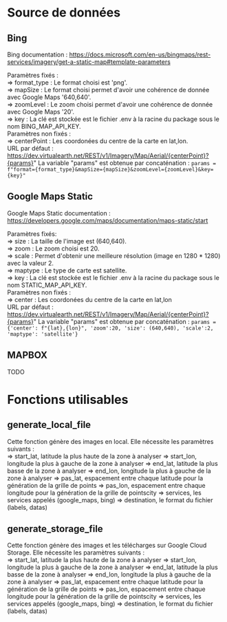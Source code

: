 # Source de données
	
## Bing

Bing documentation : https://docs.microsoft.com/en-us/bingmaps/rest-services/imagery/get-a-static-map#template-parameters

Paramètres fixés : \
	=> format_type : Le format choisi est 'png'. \
	=> mapSize : Le format choisi permet d'avoir une cohérence de donnée avec Google Maps '640,640'. \
	=> zoomLevel : Le zoom choisi permet d'avoir une cohérence de donnée avec Google Maps '20'. \
	=> key : La clé est stockée est le fichier .env à la racine du package sous le nom BING_MAP_API_KEY. \
Paramètres non fixés : \
	=> centerPoint : Les coordonées du centre de la carte en lat,lon. \
URL par défaut : https://dev.virtualearth.net/REST/v1/Imagery/Map/Aerial/{centerPoint}?{params}"
La variable "params" est obtenue par concaténation : 
	``` params = f"format={format_type}&mapSize={mapSize}&zoomLevel={zoomLevel}&key={key}" ```

## Google Maps Static

Google Maps Static documentation : https://developers.google.com/maps/documentation/maps-static/start

Paramètres fixés: \
	=> size : La taille de l'image est (640,640). \
	=> zoom : Le zoom choisi est 20. \
	=> scale : Permet d'obtenir une meilleure résolution (image en 1280 * 1280) avec la valeur 2. \
	=> maptype : Le type de carte est satellite. \
	=> key : La clé est stockée est le fichier .env à la racine du package sous le nom STATIC_MAP_API_KEY. \
Paramètres non fixés : \
	=> center : Les coordonées du centre de la carte en lat,lon \
URL par défaut : https://dev.virtualearth.net/REST/v1/Imagery/Map/Aerial/{centerPoint}?{params}"
La variable "params" est obtenue par concaténation : 
	``` params = {'center': f"{lat},{lon}",
				  'zoom':20,
				  'size': (640,640),
				  'scale':2,
				  'maptype': 'satellite'} 
	```

## MAPBOX

TODO

# Fonctions utilisables

## generate_local_file

Cette fonction génère des images en local. Elle nécessite les paramètres suivants : \
	=> start_lat, latitude la plus haute de la zone à analyser
	=> start_lon, longitude la plus à gauche de la zone à analyser
	=> end_lat, latitude la plus basse de la zone à analyser
	=> end_lon, longitude la plus à gauche de la zone à analyser
	=> pas_lat, espacement entre chaque latitude pour la génération de la grille de points
	=> pas_lon, espacement entre chaque longitude pour la génération de la grille de pointscity
	=> services, les services appelés (google_maps, bing)
	=> destination, le format du fichier (labels, datas)

## generate_storage_file

Cette fonction génère des images et les télécharges sur Google Cloud Storage. Elle nécessite les paramètres suivants : \
	=> start_lat, latitude la plus haute de la zone à analyser
	=> start_lon, longitude la plus à gauche de la zone à analyser
	=> end_lat, latitude la plus basse de la zone à analyser
	=> end_lon, longitude la plus à gauche de la zone à analyser
	=> pas_lat, espacement entre chaque latitude pour la génération de la grille de points
	=> pas_lon, espacement entre chaque longitude pour la génération de la grille de pointscity
	=> services, les services appelés (google_maps, bing)
	=> destination, le format du fichier (labels, datas)
